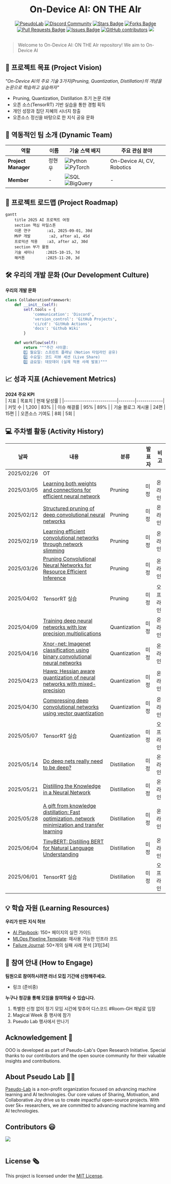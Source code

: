 <h1 align="center"> On-Device AI: ON THE AIr </h1>

<div align="center">
<a href="https://pseudo-lab.com"><img src="https://img.shields.io/badge/PseudoLab-S10-3776AB" alt="PseudoLab"/></a>
<a href="https://discord.gg/EPurkHVtp2"><img src="https://img.shields.io/badge/Discord-BF40BF" alt="Discord Community"/></a>
<a href="https://github.com/Pseudo-Lab/10th-template/stargazers"><img src="https://img.shields.io/github/stars/Pseudo-Lab/10th-template" alt="Stars Badge"/></a>
<a href="https://github.com/Pseudo-Lab/10th-template/network/members"><img src="https://img.shields.io/github/forks/Pseudo-Lab/10th-template" alt="Forks Badge"/></a>
<a href="https://github.com/Pseudo-Lab/10th-template/pulls"><img src="https://img.shields.io/github/issues-pr/Pseudo-Lab/10th-template" alt="Pull Requests Badge"/></a>
<a href="https://github.com/Pseudo-Lab/10th-template/issues"><img src="https://img.shields.io/github/issues/Pseudo-Lab/10th-template" alt="Issues Badge"/></a>
<a href="https://github.com/Pseudo-Lab/10th-template/graphs/contributors"><img alt="GitHub contributors" src="https://img.shields.io/github/contributors/Pseudo-Lab/10th-template?color=2b9348"></a>
<a href="https://hits.seeyoufarm.com"><img src="https://hits.seeyoufarm.com/api/count/incr/badge.svg?url=https%3A%2F%2Fgithub.com%2Fpseudo-lab%2F10th-template&count_bg=%2379C83D&title_bg=%23555555&icon=&icon_color=%23E7E7E7&title=hits&edge_flat=false"/></a>
</div>
<br>

<!-- sheilds: https://shields.io/ -->
<!-- hits badge: https://hits.seeyoufarm.com/ -->

> Welcome to On-Device AI: ON THE AIr repository! We aim to On-Device AI
<!-- , offering tools and frameworks for OOO, OOO, and OOO. Join us in advancing the field of OOO through open collaboration and innovation! -->

## 🌟 프로젝트 목표 (Project Vision)
_"On-Device AI의 주요 기술 3가지(Pruning, Quantization, Distillation)의 개념을 논문으로 학습하고 실습하자"_  
- Pruning, Quantization, Distillation 초기 논문 리뷰
- 오픈 소스(TensorRT) 기반 실습을 통한 경험 획득
- 개인 성장과 집단 지혜의 시너지 창출
- 오픈소스 정신을 바탕으로 한 지식 공유 문화


## 🧑 역동적인 팀 소개 (Dynamic Team)

| 역할          | 이름 |  기술 스택 배지                                                                 | 주요 관심 분야                          |
|---------------|------|-----------------------------------------------------------------------|----------------------------------------|
| **Project Manager** | 정현우 | ![Python](https://img.shields.io/badge/Python-Expert-3776AB) ![PyTorch](https://img.shields.io/badge/PyTorch-EE4C2C) | On-Device AI, CV, Robotics         |
| **Member** | - | ![SQL](https://img.shields.io/badge/SQL-Advanced-003B57) ![BigQuery](https://img.shields.io/badge/BigQuery-4285F4) | -                  |


## 🚀 프로젝트 로드맵 (Project Roadmap)
```mermaid
gantt
    title 2025 AI 프로젝트 여정
    section 핵심 마일스톤
    이론 연구       :a1, 2025-09-01, 30d
    MVP 개발        :a2, after a1, 45d
    프로덕션 적용    :a3, after a2, 30d
    section 부가 활동
    기술 세미나     :2025-10-15, 7d
    해커톤         :2025-11-20, 3d
```


## 🛠️ 우리의 개발 문화 (Our Development Culture)
**우리의 개발 문화**  
```python
class CollaborationFramework:
    def __init__(self):
        self.tools = {
            'communication': 'Discord',
            'version_control': 'GitHub Projects',
            'ci/cd': 'GitHub Actions',
            'docs': 'Github Wiki'
        }
    
    def workflow(self):
        return """주간 사이클:
        1️⃣ 월요일: 스프린트 플래닝 (Notion 타임라인 공유)
        2️⃣ 수요일: 코드 리뷰 세션 (Live Share)
        3️⃣ 금요일: 데모데이 (실제 적용 사례 발표)"""
```


## 📈 성과 지표 (Achievement Metrics)
**2024 주요 KPI**  
| 지표                     | 목표치 | 현재 달성률 |
|--------------------------|--------|-------------|
| 커밋 수                  | 1,200  | 83%         |
| 이슈 해결률              | 95%    | 89%         | 
| 기술 블로그 게시물       | 24편   | 15편        |
| 오픈소스 기여도          | 8회    | 5회         |


## 💻 주차별 활동 (Activity History)

| 날짜 | 내용 | 분류 | 발표자 | 비고 | 
| -------- | -------- | ---- | --- | --- |
| 2025/02/26 | OT       |      |     |     |
| 2025/03/05 | [Learning both weights and connections for efficient neural network](https://proceedings.neurips.cc/paper/2015/file/ae0eb3eed39d2bcef4622b2499a05fe6-Paper.pdf) | Pruning | 미정 | 온라인 |
| 2025/02/12 | [Structured pruning of deep convolutional neural networks](https://arxiv.org/pdf/1512.08571) | Pruning | 미정 | 온라인 |
| 2025/02/19 | [Learning efficient convolutional networks through network slimming](https://openaccess.thecvf.com/content_ICCV_2017/papers/Liu_Learning_Efficient_Convolutional_ICCV_2017_paper.pdf) | Pruning | 미정 | 온라인 |
| 2025/03/26 | [Pruning Convolutional Neural Networks for Resource Efficient Inference](https://arxiv.org/abs/1611.06440) | Pruning | 미정 | 온라인 |
| 2025/04/02 | TensorRT 실습 | Pruning | 미정 | 오프라인 |
| 2025/04/09 | [Training deep neural networks with low precision multiplications](https://arxiv.org/abs/1412.7024) | Quantization | 미정 | 온라인 |
| 2025/04/16 | [Xnor-net: Imagenet classification using binary convolutional neural networks](https://arxiv.org/pdf/1603.05279) | Quantization | 미정 | 온라인 |
| 2025/04/23 | [Hawq: Hessian aware quantization of neural networks with mixed-precision](https://openaccess.thecvf.com/content_ICCV_2019/papers/Dong_HAWQ_Hessian_AWare_Quantization_of_Neural_Networks_With_Mixed-Precision_ICCV_2019_paper.pdf) | Quantization | 미정 | 온라인 |
| 2025/04/30 | [Compressing deep convolutional networks using vector quantization](https://arxiv.org/pdf/1412.6115) | Quantization | 미정 | 온라인 |
| 2025/05/07 | TensorRT 실습 | Quantization | 미정 | 오프라인 |
| 2025/05/14 | [Do deep nets really need to be deep?](https://proceedings.neurips.cc/paper/2014/file/ea8fcd92d59581717e06eb187f10666d-Paper.pdf) | Distillation | 미정 | 온라인 |
| 2025/05/21 | [Distilling the Knowledge in a Neural Network](https://arxiv.org/abs/1503.02531) | Distillation | 미정 | 온라인 |
| 2025/05/28 | [A gift from knowledge distillation: Fast optimization, network minimization and transfer learning](https://openaccess.thecvf.com/content_cvpr_2017/papers/Yim_A_Gift_From_CVPR_2017_paper.pdf) | Distillation | 미정 | 온라인 |
| 2025/06/04 | [TinyBERT: Distilling BERT for Natural Language Understanding](https://arxiv.org/abs/1909.10351) | Distillation | 미정 | 온라인 |
| 2025/06/01 | TensorRT 실습 | Distillation | 미정 | 오프라인 |

## 💡 학습 자원 (Learning Resources)
**우리가 만든 지식 허브**  
- [AI Playbook](https://github.com/your-org/ai-playbook): 150+ 페이지의 실전 가이드
- [MLOps Pipeline Template](https://github.com/your-org/mlops-template): 재사용 가능한 인프라 코드
- [Failure Journal](https://your-org.github.io/failure-journal): 50+개의 실패 사례 분석 [31][34]


## 🌱 참여 안내 (How to Engage)
**팀원으로 참여하시려면 러너 모집 기간에 신청해주세요.**  
- 링크 (준비중)

**누구나 청강을 통해 모임을 참여하실 수 있습니다.**  
1. 특별한 신청 없이 정기 모임 시간에 맞추어 디스코드 #Room-GH 채널로 입장
2. Magical Week 중 행사에 참가
3. Pseudo Lab 행사에서 만나기

## Acknowledgement 🙏

OOO is developed as part of Pseudo-Lab's Open Research Initiative. Special thanks to our contributors and the open source community for their valuable insights and contributions.

## About Pseudo Lab 👋🏼</h2>

[Pseudo-Lab](https://pseudo-lab.com/) is a non-profit organization focused on advancing machine learning and AI technologies. Our core values of Sharing, Motivation, and Collaborative Joy drive us to create impactful open-source projects. With over 5k+ researchers, we are committed to advancing machine learning and AI technologies.

<h2>Contributors 😃</h2>
<a href="https://github.com/Pseudo-Lab/10th-template/graphs/contributors">
  <img src="https://contrib.rocks/image?repo=Pseudo-Lab/10th-template" />
</a>
<br><br>

<h2>License 🗞</h2>

This project is licensed under the [MIT License](https://opensource.org/licenses/MIT).
